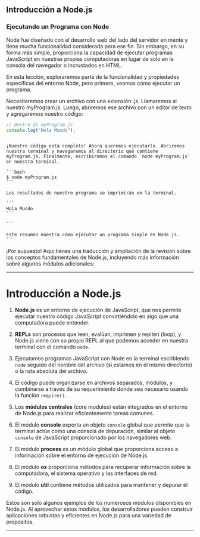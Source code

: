 ## Introducción a Node.js

### Ejecutando un Programa con Node

Node fue diseñado con el desarrollo web del lado del servidor en mente y tiene mucha funcionalidad considerada para ese fin. Sin embargo, en su forma más simple, proporciona la capacidad de ejecutar programas JavaScript en nuestras propias computadoras en lugar de solo en la consola del navegador o incrustados en HTML.

En esta lección, exploraremos parte de la funcionalidad y propiedades específicas del entorno Node, pero primero, veamos cómo ejecutar un programa.

Necesitaremos crear un archivo con una extensión .js. Llamaremos al nuestro myProgram.js. Luego, abriremos ese archivo con un editor de texto y agregaremos nuestro código:

```javascript
// Dentro de myProgram.js
console.log("Hola Mundo");
```

````

¡Nuestro código está completo! Ahora queremos ejecutarlo. Abriremos nuestra terminal y navegaremos al directorio que contiene myProgram.js. Finalmente, escribiremos el comando `node myProgram.js` en nuestra terminal.

```bash
$ node myProgram.js
```

Los resultados de nuestro programa se imprimirán en la terminal.

```
Hola Mundo
```

```

Este resumen muestra cómo ejecutar un programa simple en Node.js.
```
````


¡Por supuesto! Aquí tienes una traducción y ampliación de la revisión sobre los conceptos fundamentales de Node.js, incluyendo más información sobre algunos módulos adicionales:

---

# Introducción a Node.js




1. **Node.js** es un entorno de ejecución de JavaScript, que nos permite ejecutar nuestro código JavaScript convirtiéndolo en algo que una computadora puede entender.

2. **REPLs** son procesos que leen, evalúan, imprimen y repiten (loop), y Node.js viene con su propio REPL al que podemos acceder en nuestra terminal con el comando `node`.

3. Ejecutamos programas JavaScript con Node en la terminal escribiendo `node` seguido del nombre del archivo (si estamos en el mismo directorio) o la ruta absoluta del archivo.

4. El código puede organizarse en archivos separados, módulos, y combinarse a través de su requerimiento donde sea necesario usando la función `require()`.

5. Los **módulos centrales** (core modules) están integrados en el entorno de Node.js para realizar eficientemente tareas comunes.

6. El módulo **console** exporta un objeto `console` global que permite que la terminal actúe como una consola de depuración, similar al objeto `console` de JavaScript proporcionado por los navegadores web.

7. El módulo **process** es un módulo global que proporciona acceso a información sobre el entorno de ejecución de Node.js.

8. El módulo **os** proporciona métodos para recuperar información sobre la computadora, el sistema operativo y las interfaces de red.

9. El módulo **util** contiene métodos utilizados para mantener y depurar el código.


Estos son solo algunos ejemplos de los numerosos módulos disponibles en Node.js. Al aprovechar estos módulos, los desarrolladores pueden construir aplicaciones robustas y eficientes en Node.js para una variedad de propósitos.

---
